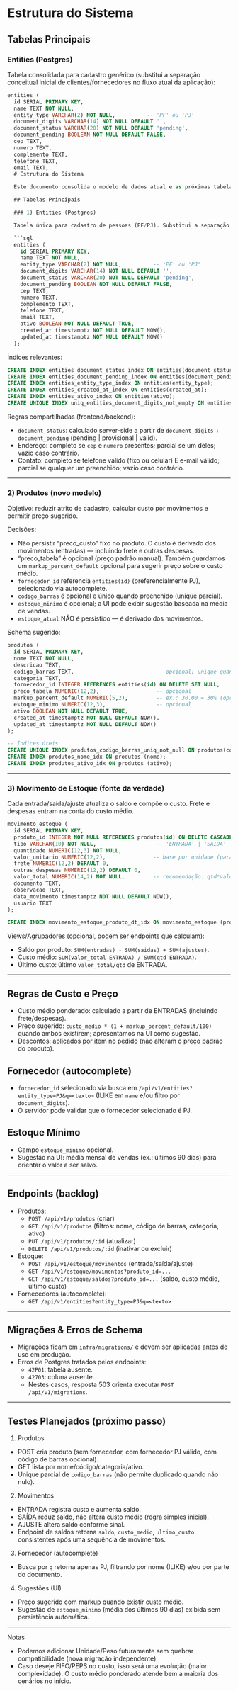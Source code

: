 # Estrutura do Sistema

## Tabelas Principais

### **Entities (Postgres)**

Tabela consolidada para cadastro genérico (substitui a separação conceitual inicial de clientes/fornecedores no fluxo atual da aplicação):

````sql
entities (
  id SERIAL PRIMARY KEY,
  name TEXT NOT NULL,
  entity_type VARCHAR(2) NOT NULL,          -- 'PF' ou 'PJ'
  document_digits VARCHAR(14) NOT NULL DEFAULT '',
  document_status VARCHAR(20) NOT NULL DEFAULT 'pending',
  document_pending BOOLEAN NOT NULL DEFAULT FALSE,
  cep TEXT,
  numero TEXT,
  complemento TEXT,
  telefone TEXT,
  email TEXT,
  # Estrutura do Sistema

  Este documento consolida o modelo de dados atual e as próximas tabelas priorizadas, alinhado ao fluxo de trabalho da aplicação.

  ## Tabelas Principais

  ### 1) Entities (Postgres)

  Tabela única para cadastro de pessoas (PF/PJ). Substitui a separação conceitual de clientes/fornecedores — o “perfil” é derivado de `entity_type` na UI.

  ```sql
  entities (
    id SERIAL PRIMARY KEY,
    name TEXT NOT NULL,
    entity_type VARCHAR(2) NOT NULL,          -- 'PF' ou 'PJ'
    document_digits VARCHAR(14) NOT NULL DEFAULT '',
    document_status VARCHAR(20) NOT NULL DEFAULT 'pending',
    document_pending BOOLEAN NOT NULL DEFAULT FALSE,
    cep TEXT,
    numero TEXT,
    complemento TEXT,
    telefone TEXT,
    email TEXT,
    ativo BOOLEAN NOT NULL DEFAULT TRUE,
    created_at timestamptz NOT NULL DEFAULT NOW(),
    updated_at timestamptz NOT NULL DEFAULT NOW()
  );
````

Índices relevantes:

```sql
CREATE INDEX entities_document_status_index ON entities(document_status);
CREATE INDEX entities_document_pending_index ON entities(document_pending);
CREATE INDEX entities_entity_type_index ON entities(entity_type);
CREATE INDEX entities_created_at_index ON entities(created_at);
CREATE INDEX entities_ativo_index ON entities(ativo);
CREATE UNIQUE INDEX uniq_entities_document_digits_not_empty ON entities(document_digits) WHERE document_digits <> '';
```

Regras compartilhadas (frontend/backend):

- `document_status`: calculado server-side a partir de `document_digits` + `document_pending` (pending | provisional | valid).
- Endereço: completo se `cep` e `numero` presentes; parcial se um deles; vazio caso contrário.
- Contato: completo se telefone válido (fixo ou celular) E e-mail válido; parcial se qualquer um preenchido; vazio caso contrário.

---

### 2) Produtos (novo modelo)

Objetivo: reduzir atrito de cadastro, calcular custo por movimentos e permitir preço sugerido.

Decisões:

- Não persistir “preco_custo” fixo no produto. O custo é derivado dos movimentos (entradas) — incluindo frete e outras despesas.
- “preco_tabela” é opcional (preço padrão manual). Também guardamos um `markup_percent_default` opcional para sugerir preço sobre o custo médio.
- `fornecedor_id` referencia `entities(id)` (preferencialmente PJ), selecionado via autocomplete.
- `codigo_barras` é opcional e único quando preenchido (unique parcial).
- `estoque_minimo` é opcional; a UI pode exibir sugestão baseada na média de vendas.
- `estoque_atual` NÃO é persistido — é derivado dos movimentos.

Schema sugerido:

```sql
produtos (
  id SERIAL PRIMARY KEY,
  nome TEXT NOT NULL,
  descricao TEXT,
  codigo_barras TEXT,                          -- opcional; unique quando não nulo
  categoria TEXT,
  fornecedor_id INTEGER REFERENCES entities(id) ON DELETE SET NULL,
  preco_tabela NUMERIC(12,2),                  -- opcional
  markup_percent_default NUMERIC(5,2),         -- ex.: 30.00 = 30% (opcional)
  estoque_minimo NUMERIC(12,3),                -- opcional
  ativo BOOLEAN NOT NULL DEFAULT TRUE,
  created_at timestamptz NOT NULL DEFAULT NOW(),
  updated_at timestamptz NOT NULL DEFAULT NOW()
);

-- Índices úteis
CREATE UNIQUE INDEX produtos_codigo_barras_uniq_not_null ON produtos(codigo_barras) WHERE codigo_barras IS NOT NULL;
CREATE INDEX produtos_nome_idx ON produtos (nome);
CREATE INDEX produtos_ativo_idx ON produtos (ativo);
```

---

### 3) Movimento de Estoque (fonte da verdade)

Cada entrada/saída/ajuste atualiza o saldo e compõe o custo. Frete e despesas entram na conta do custo médio.

```sql
movimento_estoque (
  id SERIAL PRIMARY KEY,
  produto_id INTEGER NOT NULL REFERENCES produtos(id) ON DELETE CASCADE,
  tipo VARCHAR(10) NOT NULL,                   -- 'ENTRADA' | 'SAIDA' | 'AJUSTE'
  quantidade NUMERIC(12,3) NOT NULL,
  valor_unitario NUMERIC(12,2),               -- base por unidade (para ENTRADA)
  frete NUMERIC(12,2) DEFAULT 0,
  outras_despesas NUMERIC(12,2) DEFAULT 0,
  valor_total NUMERIC(14,2) NOT NULL,         -- recomendação: qtd*valor_unitario + frete + outras_despesas
  documento TEXT,
  observacao TEXT,
  data_movimento timestamptz NOT NULL DEFAULT NOW(),
  usuario TEXT
);

CREATE INDEX movimento_estoque_produto_dt_idx ON movimento_estoque (produto_id, data_movimento DESC);
```

Views/Agrupadores (opcional, podem ser endpoints que calculam):

- Saldo por produto: `SUM(entradas) - SUM(saidas) + SUM(ajustes)`.
- Custo médio: `SUM(valor_total ENTRADA) / SUM(qtd ENTRADA)`.
- Último custo: último `valor_total/qtd` de ENTRADA.

---

## Regras de Custo e Preço

- Custo médio ponderado: calculado a partir de ENTRADAS (incluindo frete/despesas).
- Preço sugerido: `custo_medio * (1 + markup_percent_default/100)` quando ambos existirem; apresentamos na UI como sugestão.
- Descontos: aplicados por item no pedido (não alteram o preço padrão do produto).

## Fornecedor (autocomplete)

- `fornecedor_id` selecionado via busca em `/api/v1/entities?entity_type=PJ&q=<texto>` (ILIKE em `name` e/ou filtro por `document_digits`).
- O servidor pode validar que o fornecedor selecionado é PJ.

## Estoque Mínimo

- Campo `estoque_minimo` opcional.
- Sugestão na UI: média mensal de vendas (ex.: últimos 90 dias) para orientar o valor a ser salvo.

---

## Endpoints (backlog)

- Produtos:
  - `POST /api/v1/produtos` (criar)
  - `GET /api/v1/produtos` (filtros: nome, código de barras, categoria, ativo)
  - `PUT /api/v1/produtos/:id` (atualizar)
  - `DELETE /api/v1/produtos/:id` (inativar ou excluir)
- Estoque:
  - `POST /api/v1/estoque/movimentos` (entrada/saída/ajuste)
  - `GET /api/v1/estoque/movimentos?produto_id=...`
  - `GET /api/v1/estoque/saldos?produto_id=...` (saldo, custo médio, último custo)
- Fornecedores (autocomplete):
  - `GET /api/v1/entities?entity_type=PJ&q=<texto>`

---

## Migrações & Erros de Schema

- Migrações ficam em `infra/migrations/` e devem ser aplicadas antes do uso em produção.
- Erros de Postgres tratados pelos endpoints:
  - `42P01`: tabela ausente.
  - `42703`: coluna ausente.
  - Nestes casos, resposta 503 orienta executar `POST /api/v1/migrations`.

---

## Testes Planejados (próximo passo)

1. Produtos

- POST cria produto (sem fornecedor, com fornecedor PJ válido, com código de barras opcional).
- GET lista por nome/código/categoria/ativo.
- Unique parcial de `codigo_barras` (não permite duplicado quando não nulo).

2. Movimentos

- ENTRADA registra custo e aumenta saldo.
- SAÍDA reduz saldo, não altera custo médio (regra simples inicial).
- AJUSTE altera saldo conforme sinal.
- Endpoint de saldos retorna `saldo`, `custo_medio`, `ultimo_custo` consistentes após uma sequência de movimentos.

3. Fornecedor (autocomplete)

- Busca por `q` retorna apenas PJ, filtrando por nome (ILIKE) e/ou por parte do documento.

4. Sugestões (UI)

- Preço sugerido com markup quando existir custo médio.
- Sugestão de `estoque_minimo` (média dos últimos 90 dias) exibida sem persistência automática.

---

Notas

- Podemos adicionar Unidade/Peso futuramente sem quebrar compatibilidade (nova migração independente).
- Caso deseje FIFO/PEPS no custo, isso será uma evolução (maior complexidade). O custo médio ponderado atende bem a maioria dos cenários no início.
